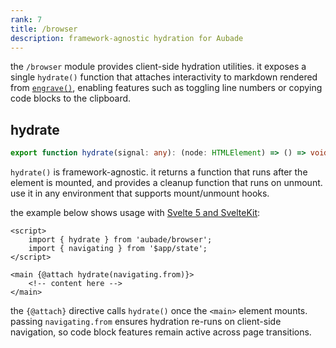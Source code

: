 ```yaml
---
rank: 7
title: /browser
description: framework-agnostic hydration for Aubade
---
```


the `/browser` module provides client-side hydration utilities. it exposes a single `hydrate()` function that attaches interactivity to markdown rendered from [`engrave()`](/docs/artisan#engrave), enabling features such as toggling line numbers or copying code blocks to the clipboard.

## hydrate

```typescript
export function hydrate(signal: any): (node: HTMLElement) => () => void;
```

`hydrate()` is framework-agnostic. it returns a function that runs after the element is mounted, and provides a cleanup function that runs on unmount. use it in any environment that supports mount/unmount hooks.

the example below shows usage with [Svelte 5 and SvelteKit](https://svelte.dev/docs/kit/introduction):

```svelte file:+layout.svelte
<script>
	import { hydrate } from 'aubade/browser';
	import { navigating } from '$app/state';
</script>

<main {@attach hydrate(navigating.from)}>
	<!-- content here -->
</main>
```

the `{@attach}` directive calls `hydrate()` once the `<main>` element mounts. passing `navigating.from` ensures hydration re-runs on client-side navigation, so code block features remain active across page transitions.
